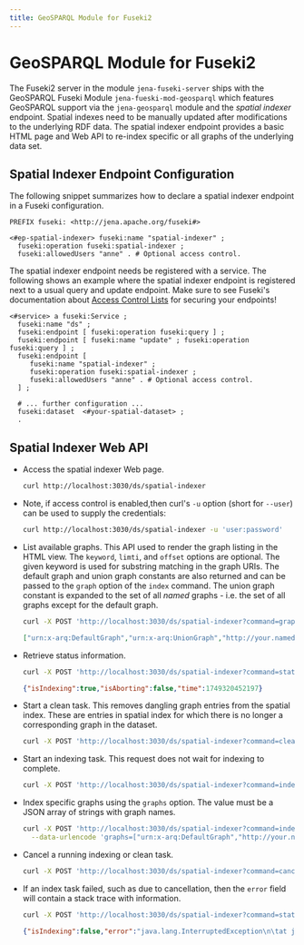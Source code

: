 ```yaml
---
title: GeoSPARQL Module for Fuseki2
---
```


# GeoSPARQL Module for Fuseki2

The Fuseki2 server in the module `jena-fuseki-server` ships with the GeoSPARQL Fuseki Module `jena-fueski-mod-geosparql` which features GeoSPARQL support via the `jena-geosparql` module and the *spatial indexer* endpoint. Spatial indexes need to be manually updated after modifications to the underlying RDF data.
The spatial indexer endpoint provides a basic HTML page and Web API to re-index specific or all graphs of the underlying data set.

## Spatial Indexer Endpoint Configuration

The following snippet summarizes how to declare a spatial indexer endpoint in a Fuseki configuration.

```turtle
PREFIX fuseki: <http://jena.apache.org/fuseki#>

<#ep-spatial-indexer> fuseki:name "spatial-indexer" ;
  fuseki:operation fuseki:spatial-indexer ;
  fuseki:allowedUsers "anne" . # Optional access control.
```

The spatial indexer endpoint needs be registered with a service. The following shows an example where the spatial indexer endpoint is registered next to a usual query and update endpoint. Make sure to see Fuseki's documentation about [Access Control Lists](/documentation/fuseki2/fuseki-data-access-control.html#acl) for securing your endpoints!

```turtle
<#service> a fuseki:Service ;
  fuseki:name "ds" ;
  fuseki:endpoint [ fuseki:operation fuseki:query ] ;
  fuseki:endpoint [ fuseki:name "update" ; fuseki:operation fuseki:query ] ;
  fuseki:endpoint [
     fuseki:name "spatial-indexer" ;
     fuseki:operation fuseki:spatial-indexer ;
     fuseki:allowedUsers "anne" . # Optional access control.
  ] ;

  # ... further configuration ...
  fuseki:dataset  <#your-spatial-dataset> ;
  .
```

## Spatial Indexer Web API

* Access the spatial indexer Web page.

  ```bash
  curl http://localhost:3030/ds/spatial-indexer
  ```

* Note, if access control is enabled,then curl's `-u` option (short for `--user`) can be used to supply the credentials:

  ```bash
  curl http://localhost:3030/ds/spatial-indexer -u 'user:password'
  ```

* List available graphs. This API used to render the graph listing in the HTML view.  The `keyword`, `limti`, and `offset` options are optional. The given keyword is used for substring matching in the graph URIs. The default graph and union graph constants are also returned and can be passed to the `graph` option of the `index` command. The union graph constant is expanded to the set of all *named* graphs - i.e. the set of all graphs except for the default graph.

  ```bash
  curl -X POST 'http://localhost:3030/ds/spatial-indexer?command=graphs&offset=1&limit=10&keyword=some_keyword'
  ```

  ```json
  ["urn:x-arq:DefaultGraph","urn:x-arq:UnionGraph","http://your.named/graph"]
  ```

* Retrieve status information.

  ```bash
  curl -X POST 'http://localhost:3030/ds/spatial-indexer?command=status'
  ```

  ```json
  {"isIndexing":true,"isAborting":false,"time":1749320452197}
  ```

* Start a clean task. This removes dangling graph entries from the spatial index. These are entries in spatial index for which there is no longer a corresponding graph in the dataset.

  ```bash
  curl -X POST 'http://localhost:3030/ds/spatial-indexer?command=clean'
  ```

* Start an indexing task. This request does not wait for indexing to complete.

  ```bash
  curl -X POST 'http://localhost:3030/ds/spatial-indexer?command=index'
  ```

* Index specific graphs using the `graphs` option. The value must be a JSON array of strings with graph names.

  ```bash
  curl -X POST 'http://localhost:3030/ds/spatial-indexer?command=index' \
    --data-urlencode 'graphs=["urn:x-arq:DefaultGraph","http://your.named/graph"]'
  ```

* Cancel a running indexing or clean task.

  ```bash
  curl -X POST 'http://localhost:3030/ds/spatial-indexer?command=cancel'
  ```

* If an index task failed, such as due to cancellation, then the `error` field will contain a stack trace with information.

  ```bash
  curl -X POST 'http://localhost:3030/ds/spatial-indexer?command=status'
  ```

  ```json
  {"isIndexing":false,"error":"java.lang.InterruptedException\n\tat java.base/java.util.concurrent.FutureTask.awaitDone(FutureTask.java:418)\n\tat java.base/java.util.concurrent.FutureTask.get(FutureTask.java:190)\n\tat org.apache.jena.geosparql.spatial.index.v2.SpatialIndexerComputation.callActual(SpatialIndexerComputation.java:153)\n\tat org.apache.jena.geosparql.spatial.index.v2.SpatialIndexerComputation.call(SpatialIndexerComputation.java:128)\n\tat org.apache.jena.geosparql.spatial.index.v2.SpatialIndexLib$1.runActual(SpatialIndexLib.java:272)\n\tat org.apache.jena.geosparql.spatial.task.TaskThread.runInternal(TaskThread.java:159)\n\tat org.apache.jena.geosparql.spatial.task.TaskThread.run(TaskThread.java:150)\n","time":1749320601685}
  ```

  
